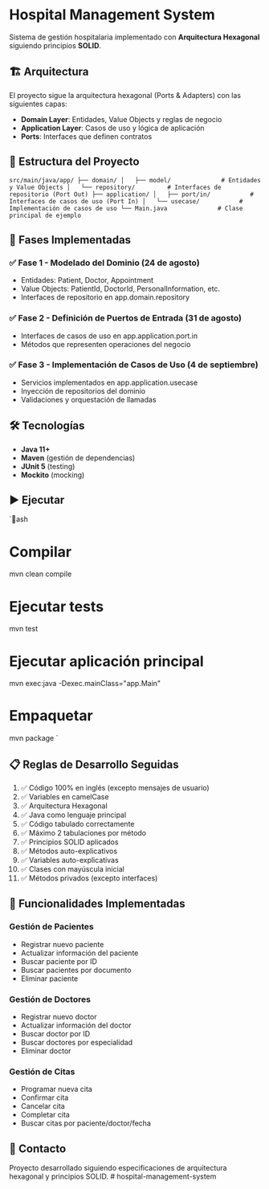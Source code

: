 # Hospital Management System

Sistema de gestión hospitalaria implementado con **Arquitectura Hexagonal** siguiendo principios **SOLID**.

## 🏗️ Arquitectura

El proyecto sigue la arquitectura hexagonal (Ports & Adapters) con las siguientes capas:

- **Domain Layer**: Entidades, Value Objects y reglas de negocio
- **Application Layer**: Casos de uso y lógica de aplicación
- **Ports**: Interfaces que definen contratos

## 📁 Estructura del Proyecto

`
src/main/java/app/
├── domain/
│   ├── model/              # Entidades y Value Objects
│   └── repository/         # Interfaces de repositorio (Port Out)
├── application/
│   ├── port/in/           # Interfaces de casos de uso (Port In)
│   └── usecase/           # Implementación de casos de uso
└── Main.java              # Clase principal de ejemplo
`

## 🚀 Fases Implementadas

### ✅ Fase 1 - Modelado del Dominio (24 de agosto)
- Entidades: Patient, Doctor, Appointment
- Value Objects: PatientId, DoctorId, PersonalInformation, etc.
- Interfaces de repositorio en app.domain.repository

### ✅ Fase 2 - Definición de Puertos de Entrada (31 de agosto)  
- Interfaces de casos de uso en app.application.port.in
- Métodos que representen operaciones del negocio

### ✅ Fase 3 - Implementación de Casos de Uso (4 de septiembre)
- Servicios implementados en app.application.usecase
- Inyección de repositorios del dominio
- Validaciones y orquestación de llamadas

## 🛠️ Tecnologías

- **Java 11+**
- **Maven** (gestión de dependencias)
- **JUnit 5** (testing)
- **Mockito** (mocking)

## ▶️ Ejecutar

`ash
# Compilar
mvn clean compile

# Ejecutar tests
mvn test

# Ejecutar aplicación principal
mvn exec:java -Dexec.mainClass="app.Main"

# Empaquetar
mvn package
`

## 📋 Reglas de Desarrollo Seguidas

1. ✅ Código 100% en inglés (excepto mensajes de usuario)
2. ✅ Variables en camelCase
3. ✅ Arquitectura Hexagonal
4. ✅ Java como lenguaje principal
5. ✅ Código tabulado correctamente
6. ✅ Máximo 2 tabulaciones por método
7. ✅ Principios SOLID aplicados
8. ✅ Métodos auto-explicativos
9. ✅ Variables auto-explicativas
10. ✅ Clases con mayúscula inicial
11. ✅ Métodos privados (excepto interfaces)

## 🎯 Funcionalidades Implementadas

### Gestión de Pacientes
- Registrar nuevo paciente
- Actualizar información del paciente
- Buscar paciente por ID
- Buscar pacientes por documento
- Eliminar paciente

### Gestión de Doctores
- Registrar nuevo doctor
- Actualizar información del doctor
- Buscar doctor por ID
- Buscar doctores por especialidad
- Eliminar doctor

### Gestión de Citas
- Programar nueva cita
- Confirmar cita
- Cancelar cita
- Completar cita
- Buscar citas por paciente/doctor/fecha

## 📧 Contacto

Proyecto desarrollado siguiendo especificaciones de arquitectura hexagonal y principios SOLID.
#   h o s p i t a l - m a n a g e m e n t - s y s t e m  
 